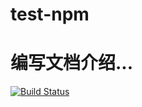 # test-npm
# 编写文档介绍...

[![Build Status](https://travis-ci.com/jinghuixiao1025/test-npm.svg?branch=master)](https://travis-ci.com/jinghuixiao1025/test-npm)